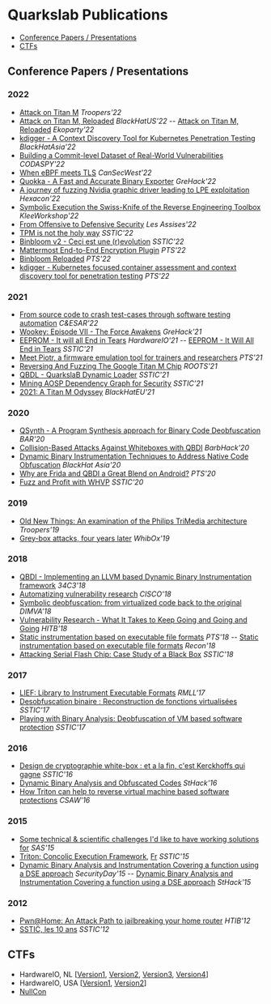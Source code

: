 # Quarkslab Publications

* [Conference Papers / Presentations](#conference-papers-/-presentations)
* [CTFs](#ctf)

## Conference Papers / Presentations
### 2022

- [Attack on Titan M](https://github.com/quarkslab/conf-presentations/blob/master/Troopers22/Melotti-RossiBellom_TitanM.pdf) *Troopers'22*
- [Attack on Titan M, Reloaded](https://github.com/quarkslab/conf-presentations/blob/master/BlackHat-USA-22/US-22-Melotti-Attack-on-Titan-M-Reloaded.pdf) *BlackHatUS'22* \-\- [Attack on Titan M, Reloaded](https://github.com/quarkslab/conf-presentations/blob/master/Ekoparty2022/Ekoparty2022%20Attack%20on%20Titan%20M%20Reloaded%20-%20Melotti.pdf) *Ekoparty'22*
- [kdigger - A Context Discovery Tool for Kubernetes Penetration Testing](https://github.com/quarkslab/conf-presentations/blob/master/BlackHat-Asia-22/blackhat-asia-arsenal-kdigger.pdf) *BlackHatAsia'22*
- [Building a Commit-level Dataset of Real-World Vulnerabilities](https://github.com/quarkslab/conf-presentations/blob/master/CODASPY-22/2022-codaspy-achallade-BuildingACommitLevelDataset.pdf) *CODASPY'22*
- [When eBPF meets TLS](https://github.com/quarkslab/conf-presentations/blob/master/CanSecWest-2022/When%20eBPF%20meets%20TLS.pdf) *CanSecWest'22*
- [Quokka - A Fast and Accurate Binary Exporter](https://github.com/quarkslab/conf-presentations/blob/master/GreHack2022/Quokka-achallande-2022.pdf) *GreHack'22*
- [A journey of fuzzing Nvidia graphic driver leading to LPE exploitation](https://github.com/quarkslab/conf-presentations/blob/master/Hexacon-2022/fuzzing_NVIDIA_drivers-tdore.pdf) *Hexacon'22*
- [Symbolic Execution the Swiss-Knife of the Reverse Engineering Toolbox](https://github.com/quarkslab/conf-presentations/blob/master/KLEE-Workshop-2022/2022-09-klee-workshop-rdavid.pdf) *KleeWorkshop'22*
- [From Offensive to Defensive Security](https://github.com/quarkslab/conf-presentations/blob/master/Les%20Assises%20-%202022/From%20Offensive%20to%20Defensive%20Security.pdf) *Les Assises'22*
- [TPM is not the holy way](https://github.com/quarkslab/conf-presentations/blob/master/SSTIC22/SSTIC2022-Slides-tpm_is_not_the_holy_way-forgette.pdf) *SSTIC'22*
- [Binbloom v2 - Ceci est une (r)evolution](https://github.com/quarkslab/conf-presentations/blob/master/SSTIC22/sstic22-binbloom-v2.pdf) *SSTIC'22*
- [Mattermost End-to-End Encryption Plugin](https://github.com/quarkslab/conf-presentations/blob/master/PTS22/PTS2022-Talk-01-Mattermost-e2ee-plugin.pdf) *PTS'22*
- [Binbloom Reloaded](https://github.com/quarkslab/conf-presentations/blob/master/PTS22/PTS2022-Talk-12-Binbloom-reloaded.pdf) *PTS'22*
- [kdigger - Kubernetes focused container assessment and context discovery tool for penetration testing](https://github.com/quarkslab/conf-presentations/blob/master/PTS22/PTS2022-Talk-22-kdigger.pdf) *PTS'22*

### 2021

- [From source code to crash test-cases through software testing automation](https://github.com/quarkslab/conf-presentations/blob/main-page/C%26ESAR-2021/CESAR-2021_slides_2-2.pdf) *C&ESAR'22*
- [Wookey: Episode VII - The Force Awakens](https://github.com/quarkslab/conf-presentations/blob/main-page/GreHack2021/GH2021%20Wookey:%20Episode%20VII%20-%20The%20Force%20Awakens%20-%20Teuwen.pdf) *GreHack'21*
- [EEPROM - It will all End in Tears](https://github.com/quarkslab/conf-presentations/blob/main-page/Hardweario-NL-2021/teuwen_herrmann_eeprom_tears_hwio_nl_2021_slides.pdf) *HardwareIO'21* \-\- [EEPROM - It Will All End in Tears](https://github.com/quarkslab/conf-presentations/blob/main-page/SSTIC21/SSTIC2021-Slides-eeprom_it_will_all_end_in_tears-herrmann_teuwen.pdf) *SSTIC'21*
- [Meet Piotr, a firmware emulation tool for trainers and researchers](https://github.com/quarkslab/conf-presentations/blob/main-page/PTS21/PTS2021-Talk-16-piotr.pdf) *PTS'21*
- [Reversing And Fuzzing The Google Titan M Chip](https://github.com/quarkslab/conf-presentations/blob/main-page/ROOTS2021/DamianoMelotti_ReversingAndFuzzingTheGoogleTitanMChip_paper.pdf) *ROOTS'21*
- [QBDL - QuarkslaB Dynamic Loader](https://github.com/quarkslab/conf-presentations/blob/main-page/SSTIC21/SSTIC-21-QBDL-aguinet-rthomas.pdf) *SSTIC'21*
- [Mining AOSP Dependency Graph for Security](https://github.com/quarkslab/conf-presentations/blob/main-page/SSTIC21/SSTIC2021-Slides-bgraph-challande_renault_david.pdf) *SSTIC'21*
- [2021: A Titan M Odyssey](https://github.com/quarkslab/conf-presentations/blob/main-page/BlackHat-Europe-21/EU-21-Rossi_Bellom-2021_A_Titan_M_Odyssey-wp.pdf) *BlackHatEU'21*

### 2020

- [QSynth - A Program Synthesis approach for Binary Code Deobfuscation](https://github.com/quarkslab/conf-presentations/blob/main-page/BAR20/bar_slides.pdf) *BAR'20*
- [Collision-Based Attacks Against Whiteboxes with QBDI](https://github.com/quarkslab/conf-presentations/blob/main-page/Barbhack20/20-Barbhack-Collision-Based-Attacks-Against-Whiteboxes-with-QBDI.pdf) *BarbHack'20*
- [Dynamic Binary Instrumentation Techniques to Address Native Code Obfuscation](https://github.com/quarkslab/conf-presentations/blob/main-page/BlackHat-Asia-20/asia-20-Thomas-Dynamic-Binary-Instrumentation-Techniques-to-Address-Native-Code-Obfuscation-wp.pdf) *BlackHat Asia'20*
- [Why are Frida and QBDI a Great Blend on Android?](https://github.com/quarkslab/conf-presentations/blob/main-page/PTS20/PTS2020-Talk-05-Frida_QBDI.pdf) *PTS'20*
- [Fuzz and Profit with WHVP](https://github.com/quarkslab/conf-presentations/blob/main-page/SSTIC20/AumaitreDamien_FuzzAndProfitWithWHVP.pdf) *SSTIC'20*

### 2019

- [Old New Things: An examination of the Philips TriMedia architecture](https://github.com/quarkslab/conf-presentations/blob/main-page/Troopers19/trimedia-research-nriva.pdf) *Troopers'19*
- [Grey-box attacks, four years later](https://github.com/quarkslab/conf-presentations/blob/main-page/WhibOx2019/WhibOx2019_greybox_attacks_4years_later_pteuwen.pdf) *WhibOx'19*

### 2018

- [QBDI - Implementing an LLVM based Dynamic Binary Instrumentation framework](https://github.com/quarkslab/conf-presentations/blob/main-page/34C3-2018/QBDI_34c3-chubain-ctessier.pdf) *34C3'18*
- [Automatizing vulnerability research](https://github.com/quarkslab/conf-presentations/blob/main-page/Cisco18/18-cisco-auto-vuln-research.pdf) *CISCO'18*
- [Symbolic deobfuscation: from virtualized code back to the original](https://github.com/quarkslab/conf-presentations/blob/main-page/DIMVA18/DIMVA2018-deobfuscation-salwan-bardin-potet.pdf) *DIMVA'18*
- [Vulnerability Research - What It Takes to Keep Going and Going and Going](https://github.com/quarkslab/conf-presentations/blob/main-page/HITB18/D1T2%20-%20Vulnerability%20Research%20-%20What%20It%20Takes%20to%20Keep%20Going%20and%20Going%20and%20Going%20-%20Cedric%20Tessier%20Fred%20Raynal.pdf) *HITB'18*
- [Static instrumentation based on executable file formats](https://github.com/quarkslab/conf-presentations/blob/main-page/PTS18/PTS18-static-instrumentation-rthomas.pdf) *PTS'18* \-\- [Static instrumentation based on executable file formats](https://github.com/quarkslab/conf-presentations/blob/main-page/Recon18/Recon18-Static-Instrumentation-rthomas.pdf) *Recon'18*
- [Attacking Serial Flash Chip: Case Study of a Black Box](https://github.com/quarkslab/conf-presentations/blob/main-page/SSTIC18/SSTIC2018-Article-attacking_serial_flash_chip_case_study_of_a_black_box_device-benoit_heilles_teuwen.pdf) *SSTIC'18*

### 2017

- [LIEF: Library to Instrument Executable Formats](https://github.com/quarkslab/conf-presentations/blob/main-page/RMLL17/17-RMLL-LIEF-rthomas.pdf) *RMLL'17*
- [Desobfuscation binaire : Reconstruction de fonctions virtualisées](https://github.com/quarkslab/conf-presentations/blob/main-page/SSTIC17/SSTIC2017-Article-desobfuscation_binaire_reconstruction_de_fonctions_virtualisees-salwan_potet_bardin.pdf) *SSTIC'17*
- [Playing with Binary Analysis: Deobfuscation of VM based software protection](https://github.com/quarkslab/conf-presentations/blob/main-page/SSTIC17/SSTIC2017_Deobfuscation_of_VM_based_software_protection.pdf) *SSTIC'17*

### 2016

- [Design de cryptographie white-box : et a la fin, c'est Kerckhoffs qui gagne](https://github.com/quarkslab/conf-presentations/blob/main-page/SSTIC16/SSTIC2016-Article-design_de_cryptographie_white-box_et_a_la_fin_c_est_kerckhoffs_qui_gagne-hubain_teuwen_1.pdf) *SSTIC'16*
- [Dynamic Binary Analysis and Obfuscated Codes](https://github.com/quarkslab/conf-presentations/blob/main-page/StHack16/sthack2016-jsalwan-rthomas.pdf) *StHack'16*
- [How Triton can help to reverse virtual machine based software protections](https://github.com/quarkslab/conf-presentations/blob/main-page/CSAW16/csaw2016-sos-jsalwan-rthomas.pdf) *CSAW'16*

### 2015

- [Some technical & scientific challenges I'd like to have working solutions for](https://github.com/quarkslab/conf-presentations/blob/main-page/SAS15/15-09-sas.pdf) *SAS'15*
- [Triton: Concolic Execution Framework](https://github.com/quarkslab/conf-presentations/blob/main-page/SSTIC15/SSTIC2015_English_slide_detailed_version_Triton_Concolic_Execution_FrameWork_FSaudel_JSalwan.pdf), [Fr](https://github.com/quarkslab/conf-presentations/blob/main-page/SSTIC15/SSTIC2015_French_Paper_Triton_Framework_dexecution_Concolique_FSaudel_JSalwan.pdf) *SSTIC'15*
- [Dynamic Binary Analysis and Instrumentation Covering a function using a DSE approach](https://github.com/quarkslab/conf-presentations/blob/main-page/SecurityDay15/SecurityDay2015_dynamic_symbolic_execution_Jonathan_Salwan.pdf) *SecurityDay'15* \-\- [Dynamic Binary Analysis and Instrumentation Covering a function using a DSE approach](https://github.com/quarkslab/conf-presentations/blob/main-page/StHack15/StHack2015_Dynamic_Behavior_Analysis_using_Binary_Instrumentation_Jonathan_Salwan.pdf) *StHack'15*

### 2012

- [Pwn@Home: An Attack Path to jailbreaking your home router](https://github.com/quarkslab/conf-presentations/blob/main-page/HITB12/12-10-HTIB-router.pdf) *HTIB'12*
- [SSTIC, les 10 ans](https://github.com/quarkslab/conf-presentations/blob/main-page/SSTIC12/SSTIC-10ans-NF-FR-PB-FINAL.pdf) *SSTIC'12*

## CTFs

- HardwareIO, NL \[[Version1](https://github.com/quarkslab/conf-presentations/blob/main-page/HardwareCTF/201709_v1_hardweario_nl.pdf), [Version2](https://github.com/quarkslab/conf-presentations/blob/main-page/HardwareCTF/201809_v2_hardweario_nl.pdf), [Version3](https://github.com/quarkslab/conf-presentations/blob/main-page/HardwareCTF/201909_v3_hardweario_nl.pdf), [Version4](https://github.com/quarkslab/conf-presentations/blob/main-page/HardwareCTF/202110_v4_hardweario_nl.pdf)\]
- HardwareIO, USA \[[Version1](https://github.com/quarkslab/conf-presentations/blob/main-page/HardwareCTF/201906_v2_hardweario_usa.pdf), [Version2](https://github.com/quarkslab/conf-presentations/blob/main-page/HardwareCTF/202206_v4_hardweario_usa.pdf)\]
- [NullCon](https://github.com/quarkslab/conf-presentations/blob/main-page/HardwareCTF/202003_v3_nullcon.pdf)



